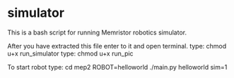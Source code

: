 # simulator
This is a bash script for running Memristor robotics simulator.

After you have extracted this file enter to it and open terminal.
type: chmod u+x run_simulator
type: chmod u+x run_pic

To start robot type:
cd mep2
ROBOT=helloworld ./main.py helloworld sim=1


